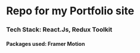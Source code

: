 # Repo for my Portfolio site

### Tech Stack: React.Js, Redux Toolkit

#### Packages used: Framer Motion